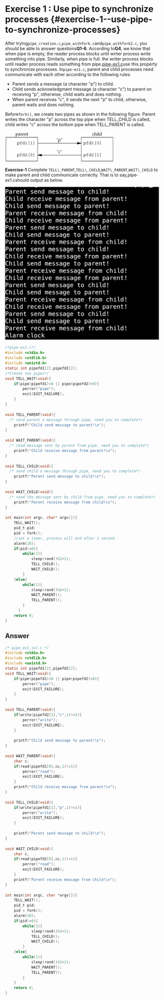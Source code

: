# **Exercise 1 : Use pipe to synchronize processes** {#exercise-1--use-pipe-to-synchronize-processes}

After trying`pipe_creation.c`,`pipe_withfork.c`and`pipe_withfork2.c`, you should be able to answer questions**Q1-6**. According to**Q4**, we know that when pipe is empty, the reader process blocks until writer process write something into pipe. Similarly, when pipe is full. the writer process blocks until reader process reads something from pipe.[pipe-ex1.c](https://eric-lo.github.io/3150/6-IPC1/code/pipe-ex1.c)use this property to synchronize processes. In`pipe-ex1.c`, parent and child processes need communicate with each other according to the following rules:

* Parent sends a message \(a character "p"\) to child.
* Child sends acknowledgment message \(a character "c"\) to parent on receiving "p", otherwise, child waits and does nothing.
* When parent receives "c", it sends the next "p" to child, otherwise, parent waits and does nothing.

Before`fork()`, we create two pipes as shown in the following figure. Parent writes the character "p" across the top pipe when TELL\_CHILD is called, child writes "c" across the bottom pipe when TELL\_PARENT is called.

![](/assets/ex1.png)

**Exercise-1**
Complete `TELL\_PARENT`,`TELL\_CHILD`,`WAIT\_PARENT`,`WAIT\_CHILD` to make parent and child communicate correctly. That is to say,pipe-ex1.cshould output as below.

![](/assets/pipe_ex1.png)

```c
/*pipe-ex1.c*/
#include <stdio.h>
#include <stdlib.h>
#include <unistd.h>
static int pipefd1[2],pipefd2[2];
/*Create two pipes*/
void TELL_WAIT(void){
    if(pipe(pipefd1)<0 || pipe(pipefd2)<0){
        perror("pipe");
        exit(EXIT_FAILURE);
    }
}

void TELL_PARENT(void){
  /* send parent a message through pipe, need you to complete*/
    printf("Child send message to parent!\n");
}

void WAIT_PARENT(void){
  /* read message sent by parent from pipe, need you to complete*/
    printf("Child receive message from parent!\n");
}

void TELL_CHILD(void){
  /* send child a message through pipe, need you to complete*/
    printf("Parent send message to child!\n");
}

void WAIT_CHILD(void){
  /* read the message sent by child from pipe, need you to complete*/
    printf("Parent receive message from child!\n");
}

int main(int argc, char* argv[]){
    TELL_WAIT();
    pid_t pid;
    pid = fork();
    //set a timer, process will end after 1 second.
    alarm(10);
    if(pid!=0){
        while(1){
            sleep(rand()%2+1);        
            TELL_CHILD();
            WAIT_CHILD();
        }
    }else{
        while(1){
            sleep(rand()%2+1);
            WAIT_PARENT();
            TELL_PARENT();
        }
      }
    return 0;
}
```

## Answer
```c
/* pipe_ex1_sol.c */
#include <stdio.h>
#include <stdlib.h>
#include <unistd.h>
static int pipefd1[2],pipefd2[2];
void TELL_WAIT(void){
	if(pipe(pipefd1)<0 || pipe(pipefd2)<0){
		perror("pipe");
		exit(EXIT_FAILURE);
	}
}

void TELL_PARENT(void){
	if(write(pipefd2[1],"c",1)!=1){
		perror("write");
		exit(EXIT_FAILURE);
	}

	printf("Child send message to parent!\n");
}

void WAIT_PARENT(void){
	char c;
	if(read(pipefd1[0],&c,1)!=1){
		perror("read");
		exit(EXIT_FAILURE);
	}
	printf("Child receive message from parent!\n");
}

void TELL_CHILD(void){
	if(write(pipefd1[1],"p",1)!=1){
		perror("write");
		exit(EXIT_FAILURE);
	}

	printf("Parent send message to child!\n");
}

void WAIT_CHILD(void){
	char c;
	if(read(pipefd2[0],&c,1)!=1){
		perror("read");
		exit(EXIT_FAILURE);
	}
	printf("Parent receive message from child!\n");
}

int main(int argc, char *argv[]){
	TELL_WAIT();
	pid_t pid;
	pid = fork();
	alarm(10);
	if(pid!=0){
		while(1){
			sleep(rand()%2+1);		
			TELL_CHILD();
			WAIT_CHILD();
		}
	}else{
		while(1){
			sleep(rand()%2+1);
			WAIT_PARENT();
			TELL_PARENT();
		}
  	}
	return 0;
}
```